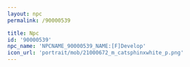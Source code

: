 ```yaml
---
layout: npc
permalink: /90000539

title: Npc
id: '90000539'
npc_name: 'NPCNAME_90000539_NAME:[F]Develop'
icon_url: 'portrait/mob/21000672_m_catsphinxwhite_p.png'
---
```

